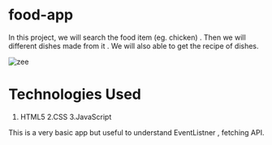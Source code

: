 # food-app
In this project, we will search the food item (eg. chicken) . Then we will different dishes  made from it . We will also able to get the recipe of dishes.



![zee](https://user-images.githubusercontent.com/84847269/128533484-47e39f49-75d7-458c-b26b-b92f1d162178.gif)

# Technologies Used
1. HTML5  2.CSS  3.JavaScript


This is a very basic app but useful to understand EventListner , fetching API.

